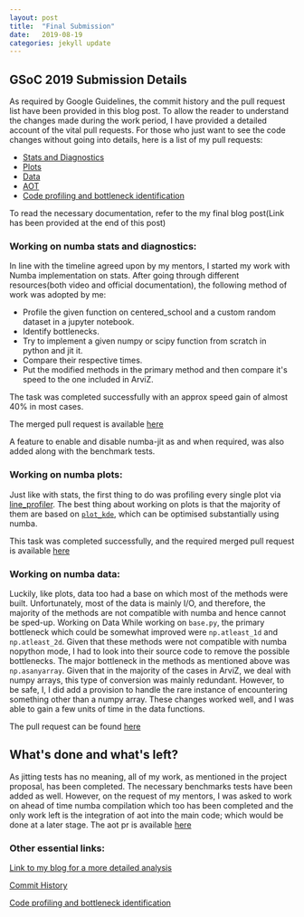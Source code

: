 ```yaml
---
layout: post
title:  "Final Submission"
date:   2019-08-19 
categories: jekyll update
---
```



## GSoC 2019 Submission Details

As required by Google Guidelines, the commit history and the pull request list have been provided in this blog post. To allow the reader to understand the changes made during the work period, I have provided a detailed account of the vital pull requests. For those who just want to see the code changes without going into details, here is a list of my pull requests:

* [Stats and Diagnostics](https://github.com/arviz-devs/arviz/pull/710)
* [Plots](https://github.com/arviz-devs/arviz/pull/742)
* [Data](https://github.com/arviz-devs/arviz/pull/774)
* [AOT](https://github.com/arviz-devs/arviz/pull/785)
* [Code profiling and bottleneck identification](https://github.com/arviz-devs/arviz/pull/687)

To read the necessary documentation, refer to the my final blog post(Link has been provided at the end of this post)
### Working on numba stats and diagnostics:

In line with the timeline agreed upon by my mentors, I started my work with Numba implementation on stats. After going through different resources(both video and official documentation), the following method of work was adopted by me:

* Profile the given function on centered_school and a custom random dataset in a jupyter notebook.
* Identify bottlenecks.
* Try to implement a given numpy or scipy function from scratch in python and jit it.
* Compare their respective times.
* Put the modified methods in the primary method and then compare it's speed to the one included in ArviZ. 

The task was completed successfully with an approx speed gain of almost 40% in most cases.

The merged pull request is available [here](https://github.com/arviz-devs/arviz/pull/710)


A feature to enable and disable numba-jit as and when required, was also added along with the benchmark tests.
### Working on numba plots: 

Just like with stats, the first thing to do was profiling every single plot via [line_profiler](https://github.com/rkern/line_profiler). The best thing about working on plots is that the majority of them are based on [`plot_kde`](https://arviz-devs.github.io/arviz/generated/arviz.plot_kde.html#arviz.plot_kde), which can be optimised substantially using numba. 


This task  was completed successfully, and the required merged pull request is available [here](https://github.com/arviz-devs/arviz/pull/742)


### Working on numba data:

Luckily, like plots, data too had a base on which most of the methods were built. Unfortunately, most of the data is mainly I/O, and therefore, the majority of the methods are not compatible with numba and hence cannot be sped-up.
Working on Data
While working on `base.py`, the primary bottleneck which could be somewhat improved were `np.atleast_1d` and `np.atleast_2d`. Given that these methods were not compatible with numba nopython mode, I had to look into their source code to remove the possible bottlenecks. The major bottleneck in the methods as mentioned above was `np.asanyarray`. Given that in the majority of the cases in ArviZ, we deal with numpy arrays, this type of conversion was mainly redundant. However, to be safe, I, I did add a provision to handle the rare instance of encountering something other than a numpy array. These changes worked well, and I was able to gain a few units of time in the data functions.

The pull request can be found [here](https://github.com/arviz-devs/arviz/pull/774)


## What's done and what's left?

As jitting tests has no meaning, all of my work, as mentioned in the project proposal, has been completed. The necessary benchmarks tests have been added as well. However, on the request of my mentors, I was asked to work on ahead of time numba compilation which too has been completed and the only work left is the integration of aot into the main code; which would be done at a later stage. The aot pr is available [here](https://github.com/arviz-devs/arviz/pull/785)


### Other essential links:

[Link to my blog for a more detailed analysis](https://ban-zee.github.io/)

[Commit History](https://github.com/arviz-devs/arviz/commits?author=Ban-zee)

[Code profiling and bottleneck identification](https://github.com/arviz-devs/arviz/pull/687)

